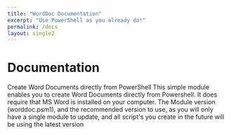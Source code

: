 ```yaml
---
title: "WordDoc Documentation"
excerpt: "Use PowerShell as you already do!"
permalink: /docs
layout: single2
---
```


# Documentation

Create Word Documents directly from PowerShell This simple module enables you to create Word Documents directly from Powershell. It does require that MS Word is installed on your computer. The Module version (worddoc.psm1), and the recommended version to use, as you will only have a single module to update, and all script's you create in the future will be using the latest version
